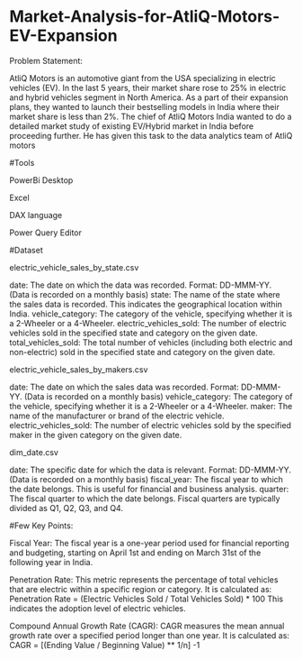 # Market-Analysis-for-AtliQ-Motors-EV-Expansion

Problem Statement:

AtliQ Motors is an automotive giant from the USA specializing in electric vehicles (EV). In the last 5 years, their market share rose to 25% in electric and hybrid vehicles segment in North America. As a part of their expansion plans, they wanted to launch their bestselling models in India where their market share is less than 2%. The chief of AtliQ Motors India wanted to do a detailed market study of existing EV/Hybrid market in India before proceeding further. He has given this task to the data analytics team of AtliQ motors


#Tools

PowerBi Desktop

Excel

DAX language

Power Query Editor



#Dataset

electric_vehicle_sales_by_state.csv

date: The date on which the data was recorded. Format: DD-MMM-YY. (Data is recorded on a monthly basis)
state: The name of the state where the sales data is recorded. This indicates the geographical location within India.
vehicle_category: The category of the vehicle, specifying whether it is a 2-Wheeler or a 4-Wheeler.
electric_vehicles_sold: The number of electric vehicles sold in the specified state and category on the given date.
total_vehicles_sold: The total number of vehicles (including both electric and non-electric) sold in the specified state and category on the given date.

electric_vehicle_sales_by_makers.csv

date: The date on which the sales data was recorded. Format: DD-MMM-YY. (Data is recorded on a monthly basis)
vehicle_category: The category of the vehicle, specifying whether it is a 2-Wheeler or a 4-Wheeler.
maker: The name of the manufacturer or brand of the electric vehicle.
electric_vehicles_sold: The number of electric vehicles sold by the specified maker in the given category on the given date.

dim_date.csv

date: The specific date for which the data is relevant. Format: DD-MMM-YY. (Data is recorded on a monthly basis)
fiscal_year: The fiscal year to which the date belongs. This is useful for financial and business analysis.
quarter: The fiscal quarter to which the date belongs. Fiscal quarters are typically divided as Q1, Q2, Q3, and Q4.


#Few Key Points:

Fiscal Year: The fiscal year is a one-year period used for financial reporting and budgeting, starting on April 1st and ending on March 31st of the following year in India.

Penetration Rate: This metric represents the percentage of total vehicles that are electric within a specific region or category. It is calculated as: Penetration Rate = (Electric Vehicles Sold / Total Vehicles Sold) * 100
This indicates the adoption level of electric vehicles.

Compound Annual Growth Rate (CAGR): CAGR measures the mean annual growth rate over a specified period longer than one year. It is calculated as: CAGR = [(Ending Value / Beginning Value) ** 1/n] -1

